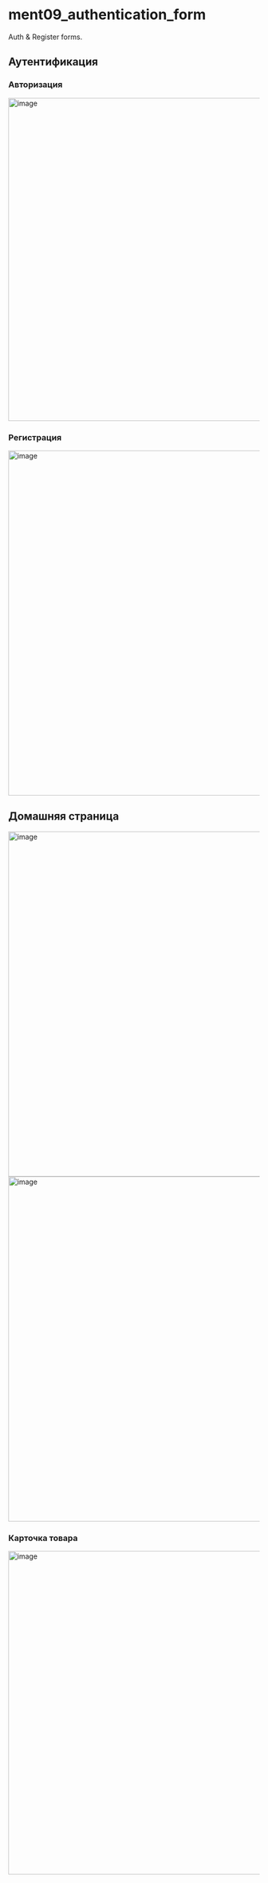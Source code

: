 # ment09_authentication_form

Auth & Register forms.

## Аутентификация

### Авторизация
<img width="647" alt="image" src="https://github.com/lum1ere/11-30-phones/assets/62805755/079c1887-4eb7-4301-85f6-42773f8acb33">

### Регистрация
<img width="691" alt="image" src="https://github.com/lum1ere/11-30-phones/assets/62805755/34b69ac6-5291-4bca-aa83-7d77468baf79">

## Домашняя страница
<img width="691" alt="image" src="https://github.com/lum1ere/11-30-phones/assets/62805755/d7be38fb-6335-4538-8ffc-6161afd77d34">
<img width="691" alt="image" src="https://github.com/lum1ere/11-30-phones/assets/62805755/c4f4e233-7d30-4a38-935a-e7be087b65dc">

### Карточка товара
<img width="648" alt="image" src="https://github.com/lum1ere/11-30-phones/assets/62805755/0811f1cc-d07e-4626-ba84-be16acb59c7d">

